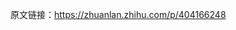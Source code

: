 原文链接：https://zhuanlan.zhihu.com/p/404166248
<img href="https://cdn.jsdelivr.net/gh/Mrrabbitan/picBed/blog/readme.png" width="500"/>